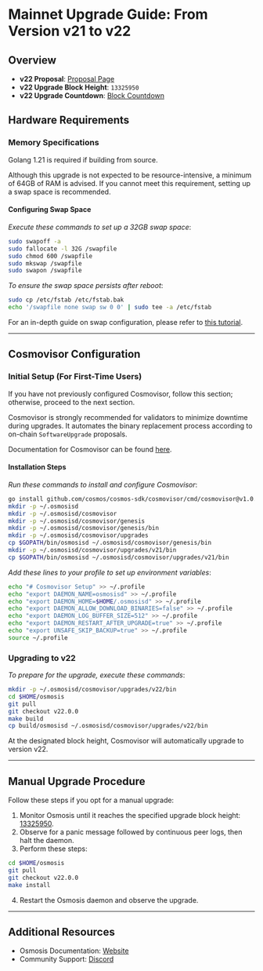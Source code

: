 # Mainnet Upgrade Guide: From Version v21 to v22

## Overview

- **v22 Proposal**: [Proposal Page](https://www.mintscan.io/osmosis/proposals/714)
- **v22 Upgrade Block Height**: `13325950`
- **v22 Upgrade Countdown**: [Block Countdown](https://www.mintscan.io/osmosis/blocks/13325950)

## Hardware Requirements

### Memory Specifications

Golang 1.21 is required if building from source.

Although this upgrade is not expected to be resource-intensive, a minimum of 64GB of RAM is advised. If you cannot meet this requirement, setting up a swap space is recommended.

#### Configuring Swap Space

*Execute these commands to set up a 32GB swap space*:

```sh
sudo swapoff -a
sudo fallocate -l 32G /swapfile
sudo chmod 600 /swapfile
sudo mkswap /swapfile
sudo swapon /swapfile
```

*To ensure the swap space persists after reboot*:

```sh
sudo cp /etc/fstab /etc/fstab.bak
echo '/swapfile none swap sw 0 0' | sudo tee -a /etc/fstab
```

For an in-depth guide on swap configuration, please refer to [this tutorial](https://www.digitalocean.com/community/tutorials/how-to-add-swap-space-on-ubuntu-20-04).

---

## Cosmovisor Configuration

### Initial Setup (For First-Time Users)

If you have not previously configured Cosmovisor, follow this section; otherwise, proceed to the next section.

Cosmovisor is strongly recommended for validators to minimize downtime during upgrades. It automates the binary replacement process according to on-chain `SoftwareUpgrade` proposals.

Documentation for Cosmovisor can be found [here](https://docs.cosmos.network/main/tooling/cosmovisor).

#### Installation Steps

*Run these commands to install and configure Cosmovisor*:

```sh
go install github.com/cosmos/cosmos-sdk/cosmovisor/cmd/cosmovisor@v1.0.0
mkdir -p ~/.osmosisd
mkdir -p ~/.osmosisd/cosmovisor
mkdir -p ~/.osmosisd/cosmovisor/genesis
mkdir -p ~/.osmosisd/cosmovisor/genesis/bin
mkdir -p ~/.osmosisd/cosmovisor/upgrades
cp $GOPATH/bin/osmosisd ~/.osmosisd/cosmovisor/genesis/bin
mkdir -p ~/.osmosisd/cosmovisor/upgrades/v21/bin
cp $GOPATH/bin/osmosisd ~/.osmosisd/cosmovisor/upgrades/v21/bin
```

*Add these lines to your profile to set up environment variables*:

```sh
echo "# Cosmovisor Setup" >> ~/.profile
echo "export DAEMON_NAME=osmosisd" >> ~/.profile
echo "export DAEMON_HOME=$HOME/.osmosisd" >> ~/.profile
echo "export DAEMON_ALLOW_DOWNLOAD_BINARIES=false" >> ~/.profile
echo "export DAEMON_LOG_BUFFER_SIZE=512" >> ~/.profile
echo "export DAEMON_RESTART_AFTER_UPGRADE=true" >> ~/.profile
echo "export UNSAFE_SKIP_BACKUP=true" >> ~/.profile
source ~/.profile
```

### Upgrading to v22

*To prepare for the upgrade, execute these commands*:

```sh
mkdir -p ~/.osmosisd/cosmovisor/upgrades/v22/bin
cd $HOME/osmosis
git pull
git checkout v22.0.0
make build
cp build/osmosisd ~/.osmosisd/cosmovisor/upgrades/v22/bin
```

At the designated block height, Cosmovisor will automatically upgrade to version v22.

---

## Manual Upgrade Procedure

Follow these steps if you opt for a manual upgrade:

1. Monitor Osmosis until it reaches the specified upgrade block height: [13325950](https://www.mintscan.io/osmosis/blocks/13325950).
2. Observe for a panic message followed by continuous peer logs, then halt the daemon.
3. Perform these steps:

```sh
cd $HOME/osmosis
git pull
git checkout v22.0.0
make install
```

4. Restart the Osmosis daemon and observe the upgrade.

---

## Additional Resources

- Osmosis Documentation: [Website](https://docs.osmosis.zone)
- Community Support: [Discord](https://discord.gg/pAxjcFnAFH)

